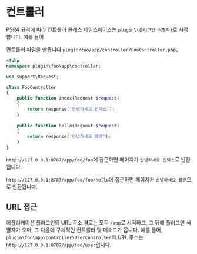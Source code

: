 # 컨트롤러

PSR4 규격에 따라 컨트롤러 클래스 네임스페이스는 `plugin\{플러그인 식별자}`로 시작합니다. 예를 들어

컨트롤러 파일을 만듭니다 `plugin/foo/app/controller/FooController.php`。

```php
<?php
namespace plugin\foo\app\controller;

use support\Request;

class FooController
{
    public function index(Request $request)
    {
        return response('안녕하세요 인덱스');
    }
    
    public function hello(Request $request)
    {
        return response('안녕하세요 웹맨');
    }
}
```

`http://127.0.0.1:8787/app/foo/foo`에 접근하면 페이지가 `안녕하세요 인덱스`로 반환됩니다.

`http://127.0.0.1:8787/app/foo/foo/hello`에 접근하면 페이지가 `안녕하세요 웹맨`으로 반환됩니다.


## URL 접근
어플리케이션 플러그인의 URL 주소 경로는 모두 `/app`로 시작하고, 그 뒤에 플러그인 식별자가 오며, 그 다음에 구체적인 컨트롤러 및 메소드가 옵니다.
예를 들어, `plugin\foo\app\controller\UserController`의 URL 주소는 `http://127.0.0.1:8787/app/foo/user`입니다.
